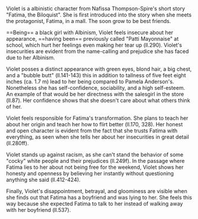 Violet is a albinistic character from Nafissa Thompson-Spire's short story "Fatima, the Biloquist". She is first introduced into the story when she meets the protagonist, Fatima, in a mall. The soon grow to be best friends. 

==Being== a black girl with Albinism, Violet feels insecure about her appearance, ==having been== previously called "Patti Mayonnaise" at school, which hurt her feelings even making her tear up (ll.290). Violet's insecurities are evident from the name-calling and prejudice she has faced due to her Albinism.

Violet posses a distinct appearance with green eyes, blond hair, a big chest, and a "bubble butt" (ll.141-143) this in addition to tallness of five feet eight inches (ca. 1.7 m) lead to her being compared to Pamela Anderson's. Nonetheless she has self-confidence, sociability, and a high self-esteem. An example of that would be her directness with the salesgirl in the store (ll.87). Her confidence shows that she doesn't care about what others think of her.

Violet feels responsible for Fatima's transformation. She plans to teach her about her origin and teach her how to flirt better (ll.170, 328). Her honest and open character is evident from the fact that she trusts Fatima with everything, as seen when she tells her about her insecurities in great detail (ll.280ff).

Violet stands up against racism, as she can't stand the behavior of some "cocky" white people and their prejudices (ll.249f). In the passage where Fatima lies to her about not being free for the weekend, Violet shows her honesty and openness by believing her instantly without questioning anything she said (ll.412-424).

Finally, Violet's disappointment, betrayal, and gloominess are visible when she finds out that Fatima has a boyfriend and was lying to her. She feels this way because she expected Fatima to talk to her instead of walking away with her boyfriend (ll.537).